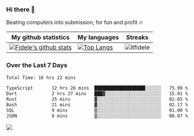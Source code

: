 ### Hi there 👋
<p>Beating computers into submission, for fun and profit 🔥</p>

|My github statistics|My languages|Streaks|
|-|-|-|
|[![Fidele's github stats](https://github-readme-stats.vercel.app/api?username=itfidele&count_private=true&show_icons=true&theme=dark&hide_title=true)](https://github.com/itfidele)|[![Top Langs](https://github-readme-stats.vercel.app/api/top-langs/?username=itfidele&show_icons=true&langs_count=8&theme=dark&layout=compact&hide_title=true)](https://github.com/itfidele)|![itfidele](https://github-readme-streak-stats.herokuapp.com/?user=itfidele&theme=dark)

### Over the Last 7 Days
<!--START_SECTION:waka-->

```txt
Total Time: 16 hrs 22 mins

TypeScript       12 hrs 26 mins  ███████████████████░░░░░░   75.99 %
Dart             2 hrs 27 mins   ███▓░░░░░░░░░░░░░░░░░░░░░   15.01 %
Rust             25 mins         ▓░░░░░░░░░░░░░░░░░░░░░░░░   02.65 %
Bash             21 mins         ▓░░░░░░░░░░░░░░░░░░░░░░░░   02.17 %
SQL              9 mins          ▒░░░░░░░░░░░░░░░░░░░░░░░░   01.00 %
JSON             8 mins          ▒░░░░░░░░░░░░░░░░░░░░░░░░   00.87 %
```

<!--END_SECTION:waka-->

![](https://komarev.com/ghpvc/?username=itfidele)
